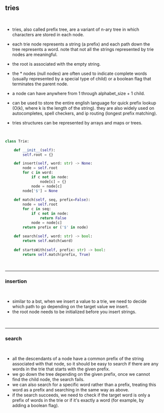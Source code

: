 ## tries

<br>

* tries, also called prefix tree, are a variant of n-ary tree in which characters are stored in each node.

* each trie node represents a string (a prefix) and each path down the tree represents a word. note that not all the strings represented by trie nodes are meaningful.

* the root is associated with the empty string.

* the * nodes (null nodes) are often used to indicate complete words (usually represented by a special type of child) or a boolean flag that terminates the parent node.

* a node can have anywhere from 1 through alphabet_size + 1 child.

* can be used to store the entire english language for quick prefix lookup (O(k), where k is the length of the string). they are also widely used on autocompletes, spell checkers, and ip routing (longest prefix matching).

* tries structures can be represented by arrays and maps or trees.

<br>

```python
class Trie:

    def __init__(self):
        self.root = {}

    def insert(self, word: str) -> None:
        node = self.root
        for c in word:
            if c not in node:
                node[c] = {}
            node = node[c]
        node['$'] = None
        
    def match(self, seq, prefix=False):
        node = self.root
        for c in seq:
            if c not in node:
                return False
            node = node[c]
        return prefix or ('$' in node)
        
    def search(self, word: str) -> bool:
        return self.match(word)
        
    def startsWith(self, prefix: str) -> bool:
        return self.match(prefix, True)
```

<br>

----

### insertion

<br>

* similar to a bst, when we insert a value to a trie, we need to decide which path to go depending on the target value we insert.
* the root node needs to be initialized before you insert strings.

<br>


---

### search

<br>

* all the descendants of a node have a common prefix of the string associated with that node, so it should be easy to search if there are any words in the trie that starts with the given prefix.
* we go down the tree depending on the given prefix, once we cannot find the child node, the search fails.
* we can also search for a specific word rather than a prefix, treating this word as a prefix and searching in the same way as above.
* if the search succeeds, we need to check if the target word is only a prefix of words in the trie or if it's exactly a word (for example, by adding a boolean flag).

<br>
